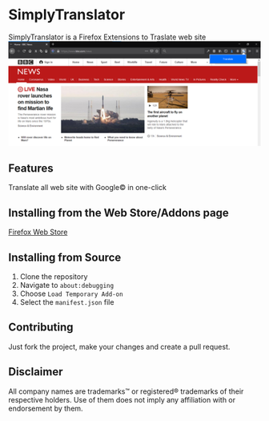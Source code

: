 # SimplyTranslator
SimplyTranslator is a Firefox Extensions to Traslate web site 
![Screenshot](https://raw.githubusercontent.com/3Samourai/SimplyTranslator/master/Screenshot.png)
## Features
Translate all web site with Google© in one-click 

## Installing from the Web Store/Addons page
[Firefox Web Store](https://addons.mozilla.org/fr/firefox/addon/simplytranslator/)

## Installing from Source
1. Clone the repository 
2. Navigate to `about:debugging`
3. Choose `Load Temporary Add-on`
4. Select the `manifest.json` file

## Contributing
Just fork the project, make your changes and create a pull request.

## Disclaimer
All company names are trademarks™ or registered® trademarks of their respective holders. 
Use of them does not imply any affiliation with or endorsement by them.
